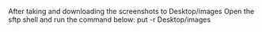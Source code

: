 After taking and downloading the screenshots to Desktop/images
Open the sftp shell and run the command below:
put -r Desktop/images

